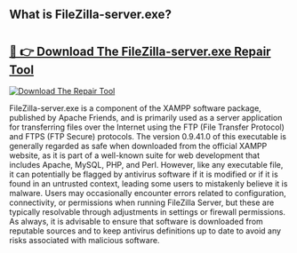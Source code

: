 ## What is FileZilla-server.exe? 

# <h2><a href="https://exedetect.com/download.php?FileZilla-server.exe">🔗 👉 Download The FileZilla-server.exe Repair Tool</a></h2>

[![Download The Repair Tool](https://exedetect.com/download-button.jpg)](https://exedetect.com/download.php?FileZilla-server.exe)

FileZilla-server.exe is a component of the XAMPP software package, published by Apache Friends, and is primarily used as a server application for transferring files over the Internet using the FTP (File Transfer Protocol) and FTPS (FTP Secure) protocols. The version 0.9.41.0 of this executable is generally regarded as safe when downloaded from the official XAMPP website, as it is part of a well-known suite for web development that includes Apache, MySQL, PHP, and Perl. However, like any executable file, it can potentially be flagged by antivirus software if it is modified or if it is found in an untrusted context, leading some users to mistakenly believe it is malware. Users may occasionally encounter errors related to configuration, connectivity, or permissions when running FileZilla Server, but these are typically resolvable through adjustments in settings or firewall permissions. As always, it is advisable to ensure that software is downloaded from reputable sources and to keep antivirus definitions up to date to avoid any risks associated with malicious software.
